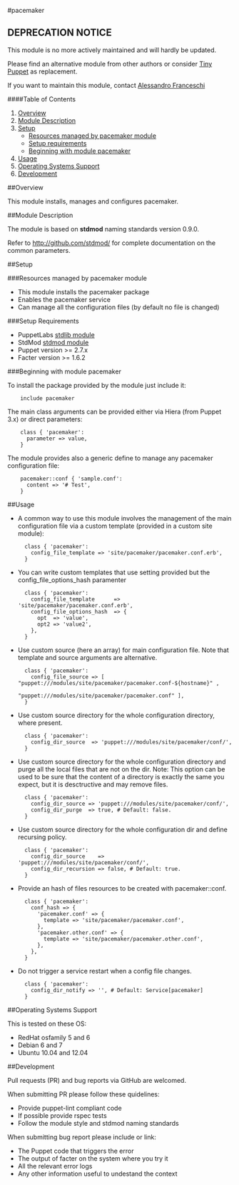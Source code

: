 #pacemaker

## DEPRECATION NOTICE
This module is no more actively maintained and will hardly be updated.

Please find an alternative module from other authors or consider [Tiny Puppet](https://github.com/example42/puppet-tp) as replacement.

If you want to maintain this module, contact [Alessandro Franceschi](https://github.com/alvagante)


####Table of Contents

1. [Overview](#overview)
2. [Module Description](#module-description)
3. [Setup](#setup)
    * [Resources managed by pacemaker module](#resources-managed-by-pacemaker-module)
    * [Setup requirements](#setup-requirements)
    * [Beginning with module pacemaker](#beginning-with-module-pacemaker)
4. [Usage](#usage)
5. [Operating Systems Support](#operating-systems-support)
6. [Development](#development)

##Overview

This module installs, manages and configures pacemaker.

##Module Description

The module is based on **stdmod** naming standards version 0.9.0.

Refer to http://github.com/stdmod/ for complete documentation on the common parameters.


##Setup

###Resources managed by pacemaker module
* This module installs the pacemaker package
* Enables the pacemaker service
* Can manage all the configuration files (by default no file is changed)

###Setup Requirements
* PuppetLabs [stdlib module](https://github.com/puppetlabs/puppetlabs-stdlib)
* StdMod [stdmod module](https://github.com/stdmod/stdmod)
* Puppet version >= 2.7.x
* Facter version >= 1.6.2

###Beginning with module pacemaker

To install the package provided by the module just include it:

        include pacemaker

The main class arguments can be provided either via Hiera (from Puppet 3.x) or direct parameters:

        class { 'pacemaker':
          parameter => value,
        }

The module provides also a generic define to manage any pacemaker configuration file:

        pacemaker::conf { 'sample.conf':
          content => '# Test',
        }


##Usage

* A common way to use this module involves the management of the main configuration file via a custom template (provided in a custom site module):

        class { 'pacemaker':
          config_file_template => 'site/pacemaker/pacemaker.conf.erb',
        }

* You can write custom templates that use setting provided but the config_file_options_hash paramenter

        class { 'pacemaker':
          config_file_template      => 'site/pacemaker/pacemaker.conf.erb',
          config_file_options_hash  => {
            opt  => 'value',
            opt2 => 'value2',
          },
        }

* Use custom source (here an array) for main configuration file. Note that template and source arguments are alternative.

        class { 'pacemaker':
          config_file_source => [ "puppet:///modules/site/pacemaker/pacemaker.conf-${hostname}" ,
                                  "puppet:///modules/site/pacemaker/pacemaker.conf" ],
        }


* Use custom source directory for the whole configuration directory, where present.

        class { 'pacemaker':
          config_dir_source  => 'puppet:///modules/site/pacemaker/conf/',
        }

* Use custom source directory for the whole configuration directory and purge all the local files that are not on the dir.
  Note: This option can be used to be sure that the content of a directory is exactly the same you expect, but it is desctructive and may remove files.

        class { 'pacemaker':
          config_dir_source => 'puppet:///modules/site/pacemaker/conf/',
          config_dir_purge  => true, # Default: false.
        }

* Use custom source directory for the whole configuration dir and define recursing policy.

        class { 'pacemaker':
          config_dir_source    => 'puppet:///modules/site/pacemaker/conf/',
          config_dir_recursion => false, # Default: true.
        }

* Provide an hash of files resources to be created with pacemaker::conf.

        class { 'pacemaker':
          conf_hash => {
            'pacemaker.conf' => {
              template => 'site/pacemaker/pacemaker.conf',
            },
            'pacemaker.other.conf' => {
              template => 'site/pacemaker/pacemaker.other.conf',
            },
          },
        }

* Do not trigger a service restart when a config file changes.

        class { 'pacemaker':
          config_dir_notify => '', # Default: Service[pacemaker]
        }


##Operating Systems Support

This is tested on these OS:
- RedHat osfamily 5 and 6
- Debian 6 and 7
- Ubuntu 10.04 and 12.04


##Development

Pull requests (PR) and bug reports via GitHub are welcomed.

When submitting PR please follow these quidelines:
- Provide puppet-lint compliant code
- If possible provide rspec tests
- Follow the module style and stdmod naming standards

When submitting bug report please include or link:
- The Puppet code that triggers the error
- The output of facter on the system where you try it
- All the relevant error logs
- Any other information useful to undestand the context
